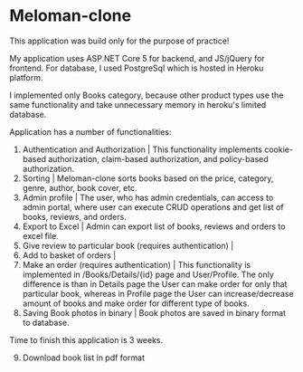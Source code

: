 # Meloman-clone

This application was build only for the purpose of practice!

My application uses ASP.NET Core 5 for backend, and JS/jQuery for frontend.
For database, I used PostgreSql which is hosted in Heroku platform.

I implemented only Books category, because other product types use the same functionality and take unnecessary memory in heroku's limited database.

Application has a number of functionalities:
1) Authentication and Authorization |
  This functionality implements cookie-based authorization, claim-based authorization, and policy-based authorization.
2) Sorting |
  Meloman-clone sorts books based on the price, category, genre, author, book cover, etc.
3) Admin profile |
  The user, who has admin credentials, can access to admin portal, where user can execute CRUD operations and get list of books, reviews, and orders.
4) Export to Excel |
  Admin can export list of books, reviews and orders to excel file.
5) Give review to particular book (requires authentication) |
6) Add to basket of orders |
7) Make an order (requires authentication) |
  This functionality is implemented in /Books/Details/{id} page and User/Profile. The only difference is than in Details page the User can make order for only that particular book, whereas in Profile page the User can increase/decrease amount of books and make order for different type of books.
8) Saving Book photos in binary |
  Book photos are saved in binary format to database.
  
  Time to finish this application is 3 weeks.
  
9) Download book list in pdf format

